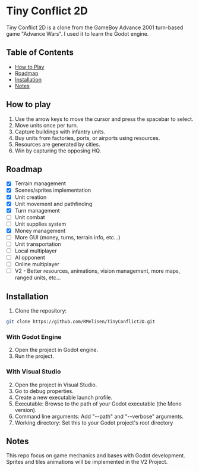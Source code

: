 # Tiny Conflict 2D

Tiny Conflict 2D is a clone from the GameBoy Advance 2001 turn-based game "Advance Wars". I used it to learn the Godot engine.

## Table of Contents

- [How to Play](#how-to-play)
- [Roadmap](#roadmap)
- [Installation](#installation)
- [Notes](#notes)

## How to play

1. Use the arrow keys to move the cursor and press the spacebar to select.
2. Move units once per turn.
3. Capture buildings with infantry units.
4. Buy units from factories, ports, or airports using resources.
5. Resources are generated by cities.
6. Win by capturing the opposing HQ.

## Roadmap

- [X] Terrain management
- [X] Scenes/sprites implementation
- [X] Unit creation
- [X] Unit movement and pathfinding
- [X] Turn management
- [ ] Unit combat
- [ ] Unit supplies system
- [X] Money management
- [ ] More GUI (money, turns, terrain info, etc...)
- [ ] Unit transportation
- [ ] Local multiplayer
- [ ] AI opponent
- [ ] Online multiplayer 
- [ ] V2 - Better resources, animations, vision management, more maps, ranged units, etc...

## Installation

1. Clone the repository:
```bash
git clone https://github.com/RMelisen/TinyConflict2D.git
```

### With Godot Engine
2. Open the project in Godot engine.
3. Run the project.

### With Visual Studio
2. Open the project in Visual Studio.
3. Go to debug properties.
4. Create a new executable launch profile.
5. Executable: Browse to the path of your Godot executable (the Mono version).
6. Command line arguments: Add "--path" and "--verbose" arguments.
7. Working directory: Set this to your Godot project's root directory

## Notes

This repo focus on game mechanics and bases with Godot development. Sprites and tiles animations will be implemented in the V2 Project.
